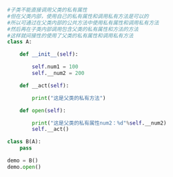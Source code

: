 
<BlogInfo id="958" title="8.父类的共有方法" author="白日梦想猿" pv=0 read_times=0 pre_cost_time="0分19秒" category="面向对象的特性" tag_list="['面向对象的特性']" create_time="2020.02.26 17:03:05" update_time="2020.02.26 17:12:22" />

```python
#子类不能直接调用父类的私有属性
#但在父类内部，使用自己的私有属性和调用私有方法是可以的
#所以可通过在父类内部的公共方法中使用私有属性和调用私有方法
#然后再在子类内部调用包含父类的私有属性和方法的方法
#这样就间接性的使用了父类的私有属性和调用私有方法
class A:

    def __init__(self):

        self.num1 = 100
        self.__num2 = 200

    def __act(self):

        print("这是父类的私有方法")

    def open(self):

        print("这是父类的私有属性num2：%d"%self.__num2)
        self.__act()

class B(A):
    pass

demo = B()
demo.open()
```
